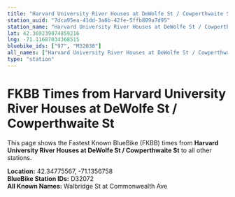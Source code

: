 ```yaml
---
title: "Harvard University River Houses at DeWolfe St / Cowperthwaite St"
station_uuid: "7dca95ea-41dd-3a6b-42fe-5ffb809a7d95"
station_name: "Harvard University River Houses at DeWolfe St / Cowperthwaite St"
lat: 42.369239074859216
lng: -71.11687034368515
bluebike_ids: ["97", "M32038"]
all_names: ["Harvard University River Houses at DeWolfe St / Cowperthwaite St"]
type: "station"
---
```


# FKBB Times from Harvard University River Houses at DeWolfe St / Cowperthwaite St

This page shows the Fastest Known BlueBike (FKBB) times from **Harvard University River Houses at DeWolfe St / Cowperthwaite St** to all other stations.

**Location:** 42.34775567, -71.1356758  
**BlueBike Station IDs:** D32072  
**All Known Names:** Walbridge St at Commonwealth Ave

